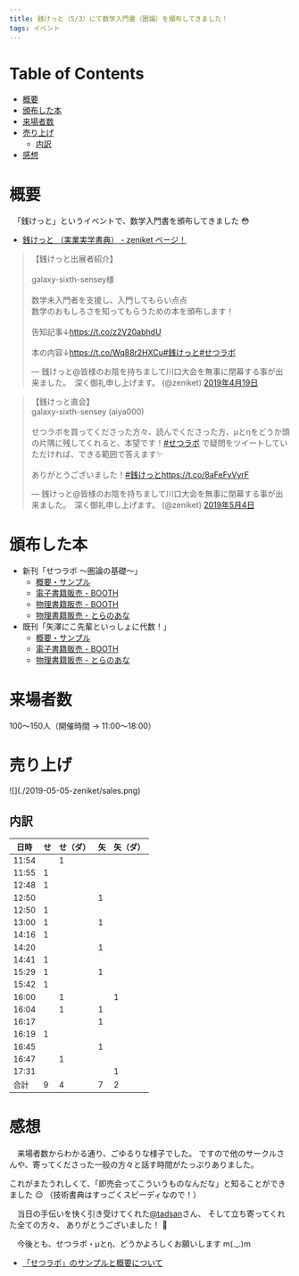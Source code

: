 ```yaml
---
title: 銭けっと（5/3）にて数学入門書（圏論）を頒布してきました！
tags: イベント
---
```


# **Table of Contents**

- [概要](#%E6%A6%82%E8%A6%81)
- [頒布した本](#%E9%A0%92%E5%B8%83%E3%81%97%E3%81%9F%E6%9C%AC)
- [来場者数](#%E6%9D%A5%E5%A0%B4%E8%80%85%E6%95%B0)
- [売り上げ](#%E5%A3%B2%E3%82%8A%E4%B8%8A%E3%81%92)
  - [内訳](#%E5%86%85%E8%A8%B3)
- [感想](#%E6%84%9F%E6%83%B3)

# 概要

　「銭けっと」というイベントで、数学入門書を頒布してきました :flushed:

- [銭けっと （実業実学書典） - zeniket ページ！](https://zeniket.jimdofree.com/)

<blockquote class="twitter-tweet" data-lang="ja"><p lang="ja" dir="ltr">【銭けっと出展者紹介】<br><br>galaxy-sixth-sensey様<br><br>数学未入門者を支援し、入門してもらい点点<br>数学のおもしろさを知ってもらうための本を頒布します！<br><br>告知記事↓<a href="https://t.co/z2V20abhdU">https://t.co/z2V20abhdU</a><br><br>本の内容↓<a href="https://t.co/Wq88r2HXCu">https://t.co/Wq88r2HXCu</a><a href="https://twitter.com/hashtag/%E9%8A%AD%E3%81%91%E3%81%A3%E3%81%A8?src=hash&amp;ref_src=twsrc%5Etfw">#銭けっと</a><a href="https://twitter.com/hashtag/%E3%81%9B%E3%81%A4%E3%83%A9%E3%83%9C?src=hash&amp;ref_src=twsrc%5Etfw">#せつラボ</a></p>&mdash; 銭けっと@皆様のお陰を持ちまして川口大会を無事に閉幕する事が出来ました。　深く御礼申し上げます。 (@zeniket) <a href="https://twitter.com/zeniket/status/1119242568548487168?ref_src=twsrc%5Etfw">2019年4月19日</a></blockquote>
<script async src="https://platform.twitter.com/widgets.js" charset="utf-8"></script>

<blockquote class="twitter-tweet" data-lang="ja"><p lang="ja" dir="ltr">【銭けっと直会】<br>galaxy-sixth-sensey (aiya000)<br><br>せつラボを買ってくださった方々、読んでくださった方、μとηをどうか頭の片隅に残してくれると、本望です！<a href="https://twitter.com/hashtag/%E3%81%9B%E3%81%A4%E3%83%A9%E3%83%9C?src=hash&amp;ref_src=twsrc%5Etfw">#せつラボ</a> で疑問をツイートしていただければ、できる範囲で答えます✨<br><br>ありがとうございました！<a href="https://twitter.com/hashtag/%E9%8A%AD%E3%81%91%E3%81%A3%E3%81%A8?src=hash&amp;ref_src=twsrc%5Etfw">#銭けっと</a><a href="https://t.co/8aFeFvVyrF">https://t.co/8aFeFvVyrF</a></p>&mdash; 銭けっと@皆様のお陰を持ちまして川口大会を無事に閉幕する事が出来ました。　深く御礼申し上げます。 (@zeniket) <a href="https://twitter.com/zeniket/status/1124645864599724032?ref_src=twsrc%5Etfw">2019年5月4日</a></blockquote>
<script async src="https://platform.twitter.com/widgets.js" charset="utf-8"></script>

# 頒布した本

- 新刊「せつラボ 〜圏論の基礎〜」
    - [概要・サンプル](./2019-03-16-techbookfest6.html)
    - [電子書籍販売 - BOOTH](https://aiya000.booth.pm/items/1298622)
    - [物理書籍販売 - BOOTH](https://aiya000.booth.pm/items/1316747)
    - [物理書籍販売 - とらのあな](https://ec.toranoana.shop/tora/ec/item/040030721516)
- 既刊「矢澤にこ先輩といっしょに代数！」
    - [概要・サンプル](./2018-09-12-techbookfest5.html)
    - [電子書籍販売 - BOOTH](https://aiya000.booth.pm/items/1040121)
    - [物理書籍販売 - とらのあな](https://ec.toranoana.shop/tora/ec/item/040030721521)

# 来場者数

100〜150人（開催時間 -> 11:00〜18:00）

# 売り上げ

<div class="minify">
![](./2019-05-05-zeniket/sales.png)
</div>

## 内訳

| 日時  | せ | せ（ダ） | 矢 | 矢（ダ） |
|-------|----|----------|----|----------|
| 11:54 |    | 1        |    |          |
| 11:55 | 1  |          |    |          |
| 12:48 | 1  |          |    |          |
| 12:50 |    |          | 1  |          |
| 12:50 | 1  |          |    |          |
| 13:00 | 1  |          | 1  |          |
| 14:16 | 1  |          |    |          |
| 14:20 |    |          | 1  |          |
| 14:41 | 1  |          |    |          |
| 15:29 | 1  |          | 1  |          |
| 15:42 | 1  |          |    |          |
| 16:00 |    | 1        |    | 1        |
| 16:04 |    | 1        | 1  |          |
| 16:17 |    |          | 1  |          |
| 16:19 | 1  |          |    |          |
| 16:45 |    |          | 1  |          |
| 16:47 |    | 1        |    |          |
| 17:31 |    |          |    | 1        |
| 合計  | 9  | 4        | 7  | 2        |

# 感想

　来場者数からわかる通り、ごゆるりな様子でした。
ですので他のサークルさんや、寄ってくださった一般の方々と話す時間がたっぷりありました。

これがまたうれしくて、「即売会ってこういうものなんだな」と知ることができました :relieved:
（技術書典はすっごくスピーディなので！）

　当日の手伝いを快く引き受けてくれた[\@tadsan](https://twitter.com/tadsan)さん、
そして立ち寄ってくれた全ての方々、
ありがとうございました！ :dolphin:

　今後とも、せつラボ・μとη、どうかよろしくお願いします m(.\_.)m

- [「せつラボ」のサンプルと概要について](2019-03-16-techbookfest6.html)
